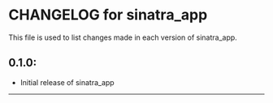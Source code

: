 # CHANGELOG for sinatra_app

This file is used to list changes made in each version of sinatra_app.

## 0.1.0:

* Initial release of sinatra_app

- - -

